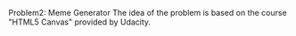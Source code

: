 Problem2: Meme Generator
The idea of the problem is based on the course "HTML5 Canvas" provided by Udacity.
